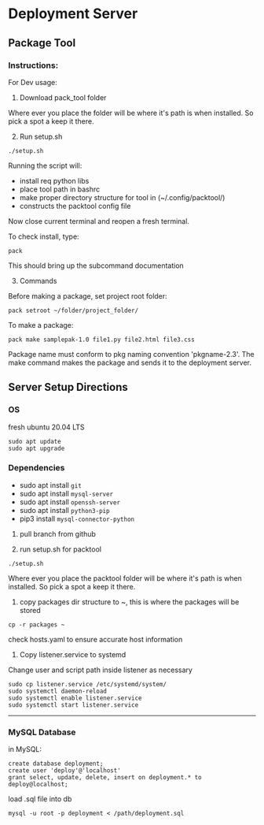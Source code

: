 # Deployment Server

## Package Tool

### Instructions:

For Dev usage:

1. Download pack_tool folder

Where ever you place the folder will be where it's path is when installed. So pick a spot a keep it there.

2. Run setup.sh
```
./setup.sh
```

Running the script will:
- install req python libs
- place tool path in bashrc
- make proper directory structure for tool in (~/.config/packtool/)
- constructs the packtool config file

Now close current terminal and reopen a fresh terminal.

To check install, type:
```
pack
```

This should bring up the subcommand documentation

3. Commands

Before making a package, set project root folder:
```
pack setroot ~/folder/project_folder/
```

To make a package:
```
pack make samplepak-1.0 file1.py file2.html file3.css
```

Package name must conform to pkg naming convention 'pkgname-2.3'. The make command makes the package and sends it to the deployment server.


## Server Setup Directions

### OS
fresh ubuntu 20.04 LTS
```
sudo apt update
sudo apt upgrade
```

### Dependencies

* sudo apt install `git`
* sudo apt install `mysql-server`
* sudo apt install `openssh-server`
* sudo apt install `python3-pip`
* pip3 install `mysql-connector-python`


1. pull branch from github

1. run setup.sh for packtool
```
./setup.sh
```

Where ever you place the packtool folder will be where it's path is when installed. So pick a spot a keep it there.

1. copy packages dir structure to ~, this is where the packages will be stored
```
cp -r packages ~
```

check hosts.yaml to ensure accurate host information

1. Copy listener.service to systemd

Change user and script path inside listener as necessary

```
sudo cp listener.service /etc/systemd/system/
sudo systemctl daemon-reload
sudo systemctl enable listener.service
sudo systemctl start listener.service
```
----

### MySQL Database

in MySQL:
```
create database deployment;
create user 'deploy'@'localhost'
grant select, update, delete, insert on deployment.* to deploy@localhost;
```

load .sql file into db
```
mysql -u root -p deployment < /path/deployment.sql
```




